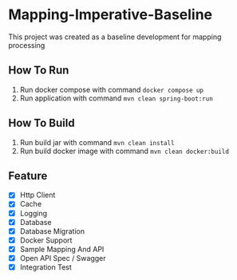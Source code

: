 # Mapping-Imperative-Baseline

This project was created as a baseline development for mapping processing

## How To Run

1. Run docker compose with command `docker compose up`
2. Run application with command `mvn clean spring-boot:run`

## How To Build

1. Run build jar with command `mvn clean install`
2. Run build docker image with command `mvn clean docker:build`

## Feature

- [x] Http Client
- [x] Cache
- [x] Logging
- [x] Database
- [x] Database Migration
- [x] Docker Support
- [x] Sample Mapping And API
- [x] Open API Spec / Swagger
- [x] Integration Test